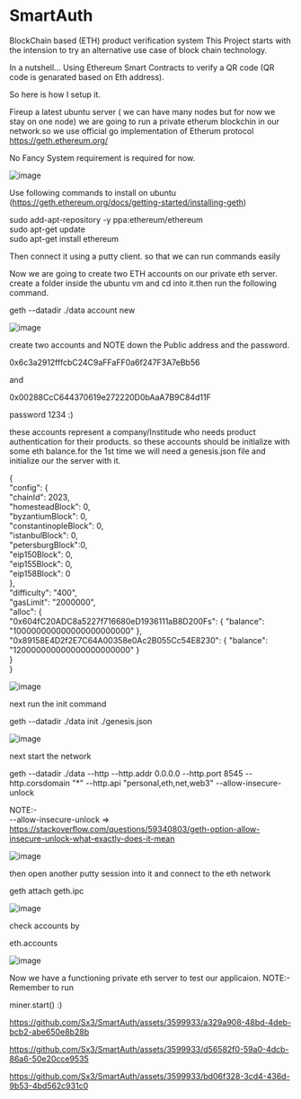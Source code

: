 # SmartAuth

BlockChain based (ETH) product verification system
This Project starts with the intension to try an alternative use case of block chain technology.

In a nutshell...
Using Ethereum Smart Contracts to verify a QR code (QR code is genarated based on Eth address).

So here is how I setup it.

Fireup a latest ubuntu server ( we can have many nodes but for now we stay on one node)
we are going to run a private etherum blockchin in our network.so we use official go implementation of Etherum protocol
<https://geth.ethereum.org/>

No Fancy System requirement is required for now.

![image](https://github.com/Sx3/SmartAuth/assets/3599933/d3ef943e-0c7a-428e-9bdc-596c64850357)

Use following commands to install on ubuntu (<https://geth.ethereum.org/docs/getting-started/installing-geth>)

sudo add-apt-repository -y ppa:ethereum/ethereum  
sudo apt-get update  
sudo apt-get install ethereum

Then connect it using a putty client. so that we can run commands easily

Now we are going to create two ETH accounts on our private eth server.
create a folder inside the ubuntu vm and cd into it.then run the following command.

geth --datadir ./data account new

![image](https://github.com/Sx3/SmartAuth/assets/3599933/81daf530-ba82-4751-9721-8e9dc626ec84)

create two accounts and NOTE down the Public address and the password.

0x6c3a2912fffcbC24C9aFFaFF0a6f247F3A7eBb56

and

0x00288CcC644370619e272220D0bAaA7B9C84d11F

password 1234 :)

these accounts represent a company/Institude who needs product authentication for their products.
so these accounts should be initialize with some eth balance.for the 1st time we will need a genesis.json file and initialize our the server with it.

{  
  "config": {  
    "chainId": 2023,  
    "homesteadBlock": 0,  
    "byzantiumBlock": 0,  
    "constantinopleBlock": 0,  
    "istanbulBlock": 0,  
    "petersburgBlock":0,  
    "eip150Block": 0,  
    "eip155Block": 0,  
    "eip158Block": 0  
  },  
  "difficulty": "400",  
  "gasLimit": "2000000",  
  "alloc": {  
    "0x604fC20ADC8a5227f716680eD1936111aB8D200Fs": {
    "balance": "100000000000000000000000"
    },  
    "0x89158E4D2f2E7C64A00358e0Ac2B055Cc54E8230": {
    "balance": "120000000000000000000000"
    }  
  }  
}  
  
![image](https://github.com/Sx3/SmartAuth/assets/3599933/ef4e2469-3654-426f-a145-88adc013d78b)  

next run the init command  

geth --datadir ./data init ./genesis.json  

![image](https://github.com/Sx3/SmartAuth/assets/3599933/a3233f48-f344-4863-a1dc-ca2c539909b4)  

next start the network  

geth --datadir ./data --http --http.addr 0.0.0.0 --http.port 8545 --http.corsdomain "*" --http.api "personal,eth,net,web3" --allow-insecure-unlock  

NOTE:-  
--allow-insecure-unlock => <https://stackoverflow.com/questions/59340803/geth-option-allow-insecure-unlock-what-exactly-does-it-mean>  

![image](https://github.com/Sx3/SmartAuth/assets/3599933/f57abc17-a1d4-437a-a230-8b9ecd06b297)  

then open another putty session into it and connect to the eth network  

geth attach geth.ipc  

![image](https://github.com/Sx3/SmartAuth/assets/3599933/399b049d-456e-440f-89ae-08fb10a9281f)  

check accounts by  

eth.accounts

![image](https://github.com/Sx3/SmartAuth/assets/3599933/aad5a393-1c60-415c-a43c-8f7fe2d1bbbd)  

Now we have a functioning private eth server to test our applicaion.
NOTE:- Remember to run   

miner.start() :)  


https://github.com/Sx3/SmartAuth/assets/3599933/a329a908-48bd-4deb-bcb2-abe650e8b28b  

https://github.com/Sx3/SmartAuth/assets/3599933/d56582f0-59a0-4dcb-86a6-50e20cce9535  

https://github.com/Sx3/SmartAuth/assets/3599933/bd06f328-3cd4-436d-9b53-4bd562c931c0  






